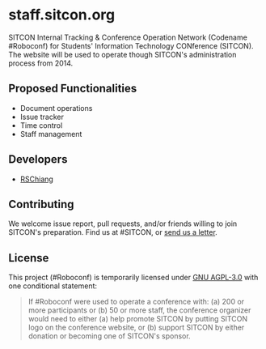 staff.sitcon.org
================
SITCON Internal Tracking & Conference Operation Network (Codename #Roboconf) for Students' Information Technology CONference (SITCON). The website will be used to operate though SITCON's administration process from 2014.

Proposed Functionalities
------------------------
* Document operations
* Issue tracker
* Time control
* Staff management

Developers
----------
* [RSChiang](https://github.com/rschiang)

Contributing
------------
We welcome issue report, pull requests, and/or friends willing to join SITCON's preparation. Find us at #SITCON, or [send us a letter](mailto:contact@sitcon.org).

License
-------
This project (#Roboconf) is temporarily licensed under [GNU AGPL-3.0](http://www.gnu.org/licenses/agpl-3.0.html) with one conditional statement:

> If #Roboconf were used to operate a conference with: 
> (a) 200 or more participants or (b) 50 or more staff, 
> the conference organizer would need to either 
> (a) help promote SITCON by putting SITCON logo on the conference website, or 
> (b) support SITCON by either donation or becoming one of SITCON's sponsor.

